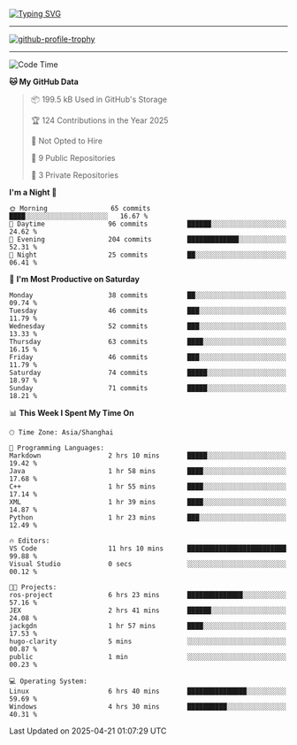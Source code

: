 <a href="https://git.io/typing-svg"><img src="https://readme-typing-svg.demolab.com?font=Jersey+10&size=33&pause=1000&color=0077B8&vCenter=true&width=429&height=46&lines=HaRDer+BetTEr+fAster+stronger" alt="Typing SVG" /></a>

---

[![github-profile-trophy](https://github.com/ryo-ma/github-profile-trophy)](https://github-profile-trophy.vercel.app/?username=jackgdn&column=3&theme=dark_lover&margin-w=13&margin-h=13&no-bg=true&no-frame=true)

---

<!--START_SECTION:waka-->
![Code Time](http://img.shields.io/badge/Code%20Time-308%20hrs%208%20mins-blue)

**🐱 My GitHub Data** 

> 📦 199.5 kB Used in GitHub's Storage 
 > 
> 🏆 124 Contributions in the Year 2025
 > 
> 🚫 Not Opted to Hire
 > 
> 📜 9 Public Repositories 
 > 
> 🔑 3 Private Repositories 
 > 
**I'm a Night 🦉** 

```text
🌞 Morning                65 commits          ████░░░░░░░░░░░░░░░░░░░░░   16.67 % 
🌆 Daytime                96 commits          ██████░░░░░░░░░░░░░░░░░░░   24.62 % 
🌃 Evening                204 commits         █████████████░░░░░░░░░░░░   52.31 % 
🌙 Night                  25 commits          ██░░░░░░░░░░░░░░░░░░░░░░░   06.41 % 
```
📅 **I'm Most Productive on Saturday** 

```text
Monday                   38 commits          ██░░░░░░░░░░░░░░░░░░░░░░░   09.74 % 
Tuesday                  46 commits          ███░░░░░░░░░░░░░░░░░░░░░░   11.79 % 
Wednesday                52 commits          ███░░░░░░░░░░░░░░░░░░░░░░   13.33 % 
Thursday                 63 commits          ████░░░░░░░░░░░░░░░░░░░░░   16.15 % 
Friday                   46 commits          ███░░░░░░░░░░░░░░░░░░░░░░   11.79 % 
Saturday                 74 commits          █████░░░░░░░░░░░░░░░░░░░░   18.97 % 
Sunday                   71 commits          █████░░░░░░░░░░░░░░░░░░░░   18.21 % 
```


📊 **This Week I Spent My Time On** 

```text
🕑︎ Time Zone: Asia/Shanghai

💬 Programming Languages: 
Markdown                 2 hrs 10 mins       █████░░░░░░░░░░░░░░░░░░░░   19.42 % 
Java                     1 hr 58 mins        ████░░░░░░░░░░░░░░░░░░░░░   17.68 % 
C++                      1 hr 55 mins        ████░░░░░░░░░░░░░░░░░░░░░   17.14 % 
XML                      1 hr 39 mins        ████░░░░░░░░░░░░░░░░░░░░░   14.87 % 
Python                   1 hr 23 mins        ███░░░░░░░░░░░░░░░░░░░░░░   12.49 % 

🔥 Editors: 
VS Code                  11 hrs 10 mins      █████████████████████████   99.88 % 
Visual Studio            0 secs              ░░░░░░░░░░░░░░░░░░░░░░░░░   00.12 % 

🐱‍💻 Projects: 
ros-project              6 hrs 23 mins       ██████████████░░░░░░░░░░░   57.16 % 
JEX                      2 hrs 41 mins       ██████░░░░░░░░░░░░░░░░░░░   24.08 % 
jackgdn                  1 hr 57 mins        ████░░░░░░░░░░░░░░░░░░░░░   17.53 % 
hugo-clarity             5 mins              ░░░░░░░░░░░░░░░░░░░░░░░░░   00.87 % 
public                   1 min               ░░░░░░░░░░░░░░░░░░░░░░░░░   00.23 % 

💻 Operating System: 
Linux                    6 hrs 40 mins       ███████████████░░░░░░░░░░   59.69 % 
Windows                  4 hrs 30 mins       ██████████░░░░░░░░░░░░░░░   40.31 % 
```


 Last Updated on 2025-04-21 01:07:29 UTC
<!--END_SECTION:waka-->

